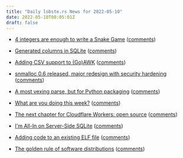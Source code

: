 ```yaml
---
title: "Daily lobste.rs News for 2022-05-10"
date: 2022-05-10T00:05:01Z
draft: false
---
```






- [4 integers are enough to write a Snake Game](https://www.andreinc.net/2022/05/01/4-integers-are-enough-to-write-a-snake-game)
  ([comments](https://lobste.rs/s/o80uoz/4_integers_are_enough_write_snake_game))



- [Generated columns in SQLite](https://antonz.org/generated-columns/)
  ([comments](https://lobste.rs/s/d5dc0h/generated_columns_sqlite))



- [Adding CSV support to (Go)AWK](https://benhoyt.com/writings/goawk-csv/)
  ([comments](https://lobste.rs/s/lvd3wz/adding_csv_support_go_awk))



- [snmalloc 0.6 released, major redesign with security hardening](https://github.com/microsoft/snmalloc/releases/tag/0.6.0)
  ([comments](https://lobste.rs/s/vnvw1g/snmalloc_0_6_released_major_redesign_with))



- [A most vexing parse, but for Python packaging](https://blog.yossarian.net/2022/05/09/A-most-vexing-parse-but-for-Python-packaging)
  ([comments](https://lobste.rs/s/tkgmxc/most_vexing_parse_for_python_packaging))



- [What are you doing this week?]()
  ([comments](https://lobste.rs/s/tcqonu/what_are_you_doing_this_week))



- [The next chapter for Cloudflare Workers: open source](https://blog.cloudflare.com/workers-open-source-announcement/)
  ([comments](https://lobste.rs/s/rcrim6/next_chapter_for_cloudflare_workers_open))



- [I'm All-In on Server-Side SQLite](https://fly.io/blog/all-in-on-sqlite-litestream/)
  ([comments](https://lobste.rs/s/pb2jp4/i_m_all_on_server_side_sqlite))



- [Adding code to an existing ELF file](https://dropbear.sh/blog/elf-patching.html)
  ([comments](https://lobste.rs/s/yabr7a/adding_code_existing_elf_file))



- [The golden rule of software distributions](https://www.haskellforall.com/2022/05/the-golden-rule-of-software.html)
  ([comments](https://lobste.rs/s/a4cxom/golden_rule_software_distributions))


